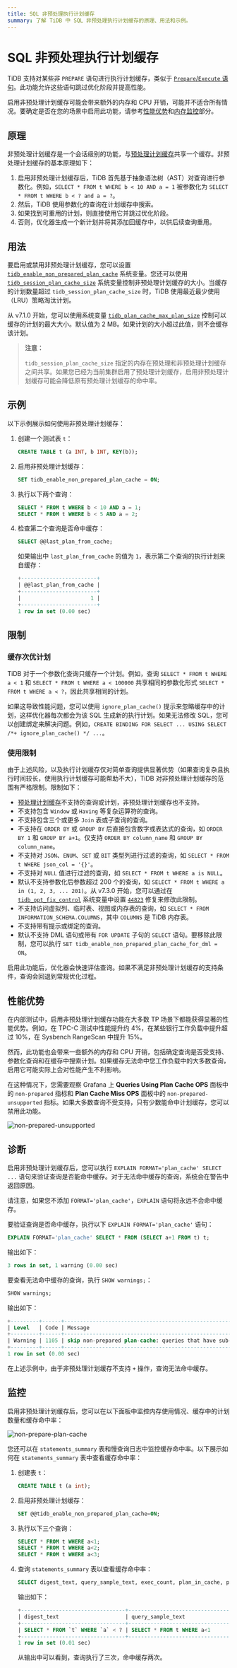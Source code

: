 ```yaml
---
title: SQL 非预处理执行计划缓存
summary: 了解 TiDB 中 SQL 非预处理执行计划缓存的原理、用法和示例。
---
```


# SQL 非预处理执行计划缓存

TiDB 支持对某些非 `PREPARE` 语句进行执行计划缓存，类似于 [`Prepare`/`Execute` 语句](/sql-prepared-plan-cache.md)。此功能允许这些语句跳过优化阶段并提高性能。

启用非预处理计划缓存可能会带来额外的内存和 CPU 开销，可能并不适合所有情况。要确定是否在您的场景中启用此功能，请参考[性能优势](#性能优势)和[内存监控](#监控)部分。

## 原理

非预处理计划缓存是一个会话级别的功能，与[预处理计划缓存](/sql-prepared-plan-cache.md)共享一个缓存。非预处理计划缓存的基本原理如下：

1. 启用非预处理计划缓存后，TiDB 首先基于抽象语法树（AST）对查询进行参数化。例如，`SELECT * FROM t WHERE b < 10 AND a = 1` 被参数化为 `SELECT * FROM t WHERE b < ? and a = ?`。
2. 然后，TiDB 使用参数化的查询在计划缓存中搜索。
3. 如果找到可重用的计划，则直接使用它并跳过优化阶段。
4. 否则，优化器生成一个新计划并将其添加回缓存中，以供后续查询重用。

## 用法

要启用或禁用非预处理计划缓存，您可以设置 [`tidb_enable_non_prepared_plan_cache`](/system-variables.md#tidb_enable_non_prepared_plan_cache) 系统变量。您还可以使用 [`tidb_session_plan_cache_size`](/system-variables.md#tidb_session_plan_cache_size-new-in-v710) 系统变量控制非预处理计划缓存的大小。当缓存的计划数量超过 `tidb_session_plan_cache_size` 时，TiDB 使用最近最少使用（LRU）策略淘汰计划。

从 v7.1.0 开始，您可以使用系统变量 [`tidb_plan_cache_max_plan_size`](/system-variables.md#tidb_plan_cache_max_plan_size-new-in-v710) 控制可以缓存的计划的最大大小。默认值为 2 MB。如果计划的大小超过此值，则不会缓存该计划。

> **注意：**
>
> `tidb_session_plan_cache_size` 指定的内存在预处理和非预处理计划缓存之间共享。如果您已经为当前集群启用了预处理计划缓存，启用非预处理计划缓存可能会降低原有预处理计划缓存的命中率。

## 示例

以下示例展示如何使用非预处理计划缓存：

1. 创建一个测试表 `t`：

    ```sql
    CREATE TABLE t (a INT, b INT, KEY(b));
    ```

2. 启用非预处理计划缓存：

    ```sql
    SET tidb_enable_non_prepared_plan_cache = ON;
    ```

3. 执行以下两个查询：

    ```sql
    SELECT * FROM t WHERE b < 10 AND a = 1;
    SELECT * FROM t WHERE b < 5 AND a = 2;
    ```

4. 检查第二个查询是否命中缓存：

    ```sql
    SELECT @@last_plan_from_cache;
    ```

    如果输出中 `last_plan_from_cache` 的值为 `1`，表示第二个查询的执行计划来自缓存：

    ```sql
    +------------------------+
    | @@last_plan_from_cache |
    +------------------------+
    |                      1 |
    +------------------------+
    1 row in set (0.00 sec)
    ```

## 限制

### 缓存次优计划

TiDB 对于一个参数化查询只缓存一个计划。例如，查询 `SELECT * FROM t WHERE a < 1` 和 `SELECT * FROM t WHERE a < 100000` 共享相同的参数化形式 `SELECT * FROM t WHERE a < ?`，因此共享相同的计划。

如果这导致性能问题，您可以使用 `ignore_plan_cache()` 提示来忽略缓存中的计划，这样优化器每次都会为该 SQL 生成新的执行计划。如果无法修改 SQL，您可以创建绑定来解决问题。例如，`CREATE BINDING FOR SELECT ... USING SELECT /*+ ignore_plan_cache() */ ...`。

### 使用限制

由于上述风险，以及执行计划缓存仅对简单查询提供显著优势（如果查询复杂且执行时间较长，使用执行计划缓存可能帮助不大），TiDB 对非预处理计划缓存的范围有严格限制。限制如下：

- [预处理计划缓存](/sql-prepared-plan-cache.md)不支持的查询或计划，非预处理计划缓存也不支持。
- 不支持包含 `Window` 或 `Having` 等复杂运算符的查询。
- 不支持包含三个或更多 `Join` 表或子查询的查询。
- 不支持在 `ORDER BY` 或 `GROUP BY` 后直接包含数字或表达式的查询，如 `ORDER BY 1` 和 `GROUP BY a+1`。仅支持 `ORDER BY column_name` 和 `GROUP BY column_name`。
- 不支持对 `JSON`、`ENUM`、`SET` 或 `BIT` 类型列进行过滤的查询，如 `SELECT * FROM t WHERE json_col = '{}'`。
- 不支持对 `NULL` 值进行过滤的查询，如 `SELECT * FROM t WHERE a is NULL`。
- 默认不支持参数化后参数超过 200 个的查询，如 `SELECT * FROM t WHERE a in (1, 2, 3, ... 201)`。从 v7.3.0 开始，您可以通过在 [`tidb_opt_fix_control`](/system-variables.md#tidb_opt_fix_control-new-in-v653-and-v710) 系统变量中设置 [`44823`](/optimizer-fix-controls.md#44823-new-in-v730) 修复来修改此限制。
- 不支持访问虚拟列、临时表、视图或内存表的查询，如 `SELECT * FROM INFORMATION_SCHEMA.COLUMNS`，其中 `COLUMNS` 是 TiDB 内存表。
- 不支持带有提示或绑定的查询。
- 默认不支持 DML 语句或带有 `FOR UPDATE` 子句的 `SELECT` 语句。要移除此限制，您可以执行 `SET tidb_enable_non_prepared_plan_cache_for_dml = ON`。

启用此功能后，优化器会快速评估查询。如果不满足非预处理计划缓存的支持条件，查询会回退到常规优化过程。

## 性能优势

在内部测试中，启用非预处理计划缓存功能在大多数 TP 场景下都能获得显著的性能优势。例如，在 TPC-C 测试中性能提升约 4%，在某些银行工作负载中提升超过 10%，在 Sysbench RangeScan 中提升 15%。

然而，此功能也会带来一些额外的内存和 CPU 开销，包括确定查询是否受支持、参数化查询和在缓存中搜索计划。如果缓存无法命中您工作负载中的大多数查询，启用它可能实际上会对性能产生不利影响。

在这种情况下，您需要观察 Grafana 上 **Queries Using Plan Cache OPS** 面板中的 `non-prepared` 指标和 **Plan Cache Miss OPS** 面板中的 `non-prepared-unsupported` 指标。如果大多数查询不受支持，只有少数能命中计划缓存，您可以禁用此功能。

![non-prepared-unsupported](/media/non-prepapred-plan-cache-unsupprot.png)

## 诊断

启用非预处理计划缓存后，您可以执行 `EXPLAIN FORMAT='plan_cache' SELECT ...` 语句来验证查询是否能命中缓存。对于无法命中缓存的查询，系统会在警告中返回原因。

请注意，如果您不添加 `FORMAT='plan_cache'`，`EXPLAIN` 语句将永远不会命中缓存。

要验证查询是否命中缓存，执行以下 `EXPLAIN FORMAT='plan_cache'` 语句：

```sql
EXPLAIN FORMAT='plan_cache' SELECT * FROM (SELECT a+1 FROM t) t;
```

输出如下：

```sql
3 rows in set, 1 warning (0.00 sec)
```

要查看无法命中缓存的查询，执行 `SHOW warnings;`：

```sql
SHOW warnings;
```

输出如下：

```sql
+---------+------+-------------------------------------------------------------------------------+
| Level   | Code | Message                                                                       |
+---------+------+-------------------------------------------------------------------------------+
| Warning | 1105 | skip non-prepared plan-cache: queries that have sub-queries are not supported |
+---------+------+-------------------------------------------------------------------------------+
1 row in set (0.00 sec)
```

在上述示例中，由于非预处理计划缓存不支持 `+` 操作，查询无法命中缓存。

## 监控

启用非预处理计划缓存后，您可以在以下面板中监控内存使用情况、缓存中的计划数量和缓存命中率：

![non-prepare-plan-cache](/media/tidb-non-prepared-plan-cache-metrics.png)

您还可以在 `statements_summary` 表和慢查询日志中监控缓存命中率。以下展示如何在 `statements_summary` 表中查看缓存命中率：

1. 创建表 `t`：

    ```sql
    CREATE TABLE t (a int);
    ```

2. 启用非预处理计划缓存：

    ```sql
    SET @@tidb_enable_non_prepared_plan_cache=ON;
    ```

3. 执行以下三个查询：

    ```sql
    SELECT * FROM t WHERE a<1;
    SELECT * FROM t WHERE a<2;
    SELECT * FROM t WHERE a<3;
    ```

4. 查询 `statements_summary` 表以查看缓存命中率：

    ```sql
    SELECT digest_text, query_sample_text, exec_count, plan_in_cache, plan_cache_hits FROM INFORMATION_SCHEMA.STATEMENTS_SUMMARY WHERE query_sample_text LIKE '%SELECT * FROM %';
    ```

    输出如下：

    ```sql
    +---------------------------------+------------------------------------------+------------+---------------+-----------------+
    | digest_text                     | query_sample_text                        | exec_count | plan_in_cache | plan_cache_hits |
    +---------------------------------+------------------------------------------+------------+---------------+-----------------+
    | SELECT * FROM `t` WHERE `a` < ? | SELECT * FROM t WHERE a<1                |          3 |             1 |               2 |
    +---------------------------------+------------------------------------------+------------+---------------+-----------------+
    1 row in set (0.01 sec)
    ```

    从输出中可以看到，查询执行了三次，命中缓存两次。
